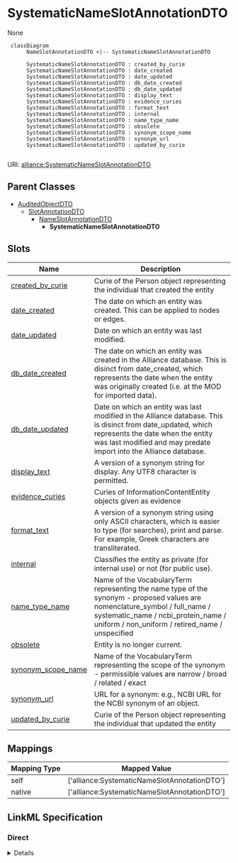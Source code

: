# SystematicNameSlotAnnotationDTO

None


```mermaid
 classDiagram
      NameSlotAnnotationDTO <|-- SystematicNameSlotAnnotationDTO
      
      SystematicNameSlotAnnotationDTO : created_by_curie
      SystematicNameSlotAnnotationDTO : date_created
      SystematicNameSlotAnnotationDTO : date_updated
      SystematicNameSlotAnnotationDTO : db_date_created
      SystematicNameSlotAnnotationDTO : db_date_updated
      SystematicNameSlotAnnotationDTO : display_text
      SystematicNameSlotAnnotationDTO : evidence_curies
      SystematicNameSlotAnnotationDTO : format_text
      SystematicNameSlotAnnotationDTO : internal
      SystematicNameSlotAnnotationDTO : name_type_name
      SystematicNameSlotAnnotationDTO : obsolete
      SystematicNameSlotAnnotationDTO : synonym_scope_name
      SystematicNameSlotAnnotationDTO : synonym_url
      SystematicNameSlotAnnotationDTO : updated_by_curie
      

```



URI: [alliance:SystematicNameSlotAnnotationDTO](http://alliancegenome.org/SystematicNameSlotAnnotationDTO)


## Parent Classes

* [AuditedObjectDTO](AuditedObjectDTO.md)
    * [SlotAnnotationDTO](SlotAnnotationDTO.md)
        * [NameSlotAnnotationDTO](NameSlotAnnotationDTO.md)
            * **SystematicNameSlotAnnotationDTO**




<!-- no inheritance hierarchy -->


## Slots

| Name | Description  |
| ---  | ---  |
| [created_by_curie](created_by_curie.md) | Curie of the Person object representing the individual that created the entity |
| [date_created](date_created.md) | The date on which an entity was created. This can be applied to nodes or edges. |
| [date_updated](date_updated.md) | Date on which an entity was last modified. |
| [db_date_created](db_date_created.md) | The date on which an entity was created in the Alliance database.  This is disinct from date_created, which represents the date when the entity was originally created (i.e. at the MOD for imported data). |
| [db_date_updated](db_date_updated.md) | Date on which an entity was last modified in the Alliance database.  This is disinct from date_updated, which represents the date when the entity was last modified and may predate import into the Alliance database. |
| [display_text](display_text.md) | A version of a synonym string for display. Any UTF8 character is permitted. |
| [evidence_curies](evidence_curies.md) | Curies of InformationContentEntity objects given as evidence |
| [format_text](format_text.md) | A version of a synonym string using only ASCII characters, which is easier to type (for searches), print and parse. For example, Greek characters are transliterated. |
| [internal](internal.md) | Classifies the entity as private (for internal use) or not (for public use). |
| [name_type_name](name_type_name.md) | Name of the VocabularyTerm representing the name type of the synonym - proposed values are nomenclature_symbol / full_name / systematic_name / ncbi_protein_name / uniform / non_uniform / retired_name / unspecified |
| [obsolete](obsolete.md) | Entity is no longer current. |
| [synonym_scope_name](synonym_scope_name.md) | Name of the VocabularyTerm representing the scope of the synonym - permissible values are narrow / broad / related / exact |
| [synonym_url](synonym_url.md) | URL for a synonym: e.g., NCBI URL for the NCBI synonym of an object. |
| [updated_by_curie](updated_by_curie.md) | Curie of the Person object representing the individual that updated the entity |


## Mappings

| Mapping Type | Mapped Value |
| ---  | ---  |
| self | ['alliance:SystematicNameSlotAnnotationDTO'] |
| native | ['alliance:SystematicNameSlotAnnotationDTO'] |




## LinkML Specification

<!-- TODO: investigate https://stackoverflow.com/questions/37606292/how-to-create-tabbed-code-blocks-in-mkdocs-or-sphinx -->

### Direct

<details>
```yaml
name: SystematicNameSlotAnnotationDTO
from_schema: https://github.com/alliance-genome/agr_curation_schema/core.yaml
is_a: NameSlotAnnotationDTO
slot_usage:
  name_type_name:
    name: name_type_name
    domain_of:
    - NameSlotAnnotationDTO
    any_of:
    - equals_string: systematic_name

```
</details>

### Induced

<details>
```yaml
name: SystematicNameSlotAnnotationDTO
from_schema: https://github.com/alliance-genome/agr_curation_schema/core.yaml
is_a: NameSlotAnnotationDTO
slot_usage:
  name_type_name:
    name: name_type_name
    domain_of:
    - NameSlotAnnotationDTO
    any_of:
    - equals_string: systematic_name
attributes:
  name_type_name:
    name: name_type_name
    description: Name of the VocabularyTerm representing the name type of the synonym
      - proposed values are nomenclature_symbol / full_name / systematic_name / ncbi_protein_name
      / uniform / non_uniform / retired_name / unspecified
    from_schema: https://github.com/alliance-genome/agr_curation_schema/core.yaml
    domain: NameSlotAnnotationDTO
    alias: name_type_name
    owner: SystematicNameSlotAnnotationDTO
    domain_of:
    - NameSlotAnnotationDTO
    range: string
    required: true
    any_of:
    - equals_string: systematic_name
  format_text:
    name: format_text
    description: A version of a synonym string using only ASCII characters, which
      is easier to type (for searches), print and parse. For example, Greek characters
      are transliterated.
    from_schema: https://github.com/alliance-genome/agr_curation_schema/core.yaml
    aliases:
    - synonym_text
    multivalued: false
    alias: format_text
    owner: SystematicNameSlotAnnotationDTO
    domain_of:
    - NameSlotAnnotation
    - NameSlotAnnotationDTO
    range: string
    required: true
  display_text:
    name: display_text
    description: A version of a synonym string for display. Any UTF8 character is
      permitted.
    from_schema: https://github.com/alliance-genome/agr_curation_schema/core.yaml
    aliases:
    - synonym_sgml
    multivalued: false
    alias: display_text
    owner: SystematicNameSlotAnnotationDTO
    domain_of:
    - NameSlotAnnotation
    - NameSlotAnnotationDTO
    range: string
    required: true
  synonym_url:
    name: synonym_url
    description: 'URL for a synonym: e.g., NCBI URL for the NCBI synonym of an object.'
    from_schema: https://github.com/alliance-genome/agr_curation_schema/core.yaml
    alias: synonym_url
    owner: SystematicNameSlotAnnotationDTO
    domain_of:
    - NameSlotAnnotation
    - NameSlotAnnotationDTO
    range: uri
  synonym_scope_name:
    name: synonym_scope_name
    description: Name of the VocabularyTerm representing the scope of the synonym
      - permissible values are narrow / broad / related / exact
    from_schema: https://github.com/alliance-genome/agr_curation_schema/core.yaml
    domain: NameSlotAnnotationDTO
    alias: synonym_scope_name
    owner: SystematicNameSlotAnnotationDTO
    domain_of:
    - NameSlotAnnotationDTO
    range: string
  evidence_curies:
    name: evidence_curies
    description: Curies of InformationContentEntity objects given as evidence
    from_schema: https://github.com/alliance-genome/agr_curation_schema/src/schema/reference
    multivalued: true
    alias: evidence_curies
    owner: SystematicNameSlotAnnotationDTO
    domain_of:
    - DiseaseAnnotationDTO
    - AlleleCellLineAssociationDTO
    - AlleleGenerationMethodAssociationDTO
    - AlleleGenomicEntityAssociationDTO
    - AlleleImageAssociationDTO
    - AlleleOriginAssociationDTO
    - NoteDTO
    - SlotAnnotationDTO
    - GenomicLocationAssociationDTO
    range: string
  created_by_curie:
    name: created_by_curie
    description: Curie of the Person object representing the individual that created
      the entity
    from_schema: https://github.com/alliance-genome/agr_curation_schema/core.yaml
    domain: AuditedObjectDTO
    alias: created_by_curie
    owner: SystematicNameSlotAnnotationDTO
    domain_of:
    - AuditedObjectDTO
    range: string
  date_created:
    name: date_created
    description: The date on which an entity was created. This can be applied to nodes
      or edges.
    from_schema: https://github.com/alliance-genome/agr_curation_schema/core.yaml
    aliases:
    - creation_date
    exact_mappings:
    - dct:createdOn
    - WIKIDATA_PROPERTY:P577
    alias: date_created
    owner: SystematicNameSlotAnnotationDTO
    domain_of:
    - AuditedObject
    - AuditedObjectDTO
    range: datetime
  updated_by_curie:
    name: updated_by_curie
    description: Curie of the Person object representing the individual that updated
      the entity
    from_schema: https://github.com/alliance-genome/agr_curation_schema/core.yaml
    domain: AuditedObjectDTO
    alias: updated_by_curie
    owner: SystematicNameSlotAnnotationDTO
    domain_of:
    - AuditedObjectDTO
    range: string
  date_updated:
    name: date_updated
    description: Date on which an entity was last modified.
    from_schema: https://github.com/alliance-genome/agr_curation_schema/core.yaml
    aliases:
    - date_last_modified
    alias: date_updated
    owner: SystematicNameSlotAnnotationDTO
    domain_of:
    - AuditedObject
    - AuditedObjectDTO
    range: datetime
  db_date_created:
    name: db_date_created
    description: The date on which an entity was created in the Alliance database.  This
      is disinct from date_created, which represents the date when the entity was
      originally created (i.e. at the MOD for imported data).
    from_schema: https://github.com/alliance-genome/agr_curation_schema/core.yaml
    alias: db_date_created
    owner: SystematicNameSlotAnnotationDTO
    domain_of:
    - AuditedObject
    - AuditedObjectDTO
    range: datetime
  db_date_updated:
    name: db_date_updated
    description: Date on which an entity was last modified in the Alliance database.  This
      is disinct from date_updated, which represents the date when the entity was
      last modified and may predate import into the Alliance database.
    from_schema: https://github.com/alliance-genome/agr_curation_schema/core.yaml
    alias: db_date_updated
    owner: SystematicNameSlotAnnotationDTO
    domain_of:
    - AuditedObject
    - AuditedObjectDTO
    range: datetime
  internal:
    name: internal
    description: Classifies the entity as private (for internal use) or not (for public
      use).
    notes:
    - Default value is true.
    from_schema: https://github.com/alliance-genome/agr_curation_schema/core.yaml
    alias: internal
    owner: SystematicNameSlotAnnotationDTO
    domain_of:
    - AuditedObject
    - AuditedObjectDTO
    range: boolean
    required: true
  obsolete:
    name: obsolete
    description: Entity is no longer current.
    notes:
    - Obsolete entities are preserved in the database for posterity but should not
      be publicly displayed.
    from_schema: https://github.com/alliance-genome/agr_curation_schema/core.yaml
    alias: obsolete
    owner: SystematicNameSlotAnnotationDTO
    domain_of:
    - AuditedObject
    - AuditedObjectDTO
    range: boolean

```
</details>